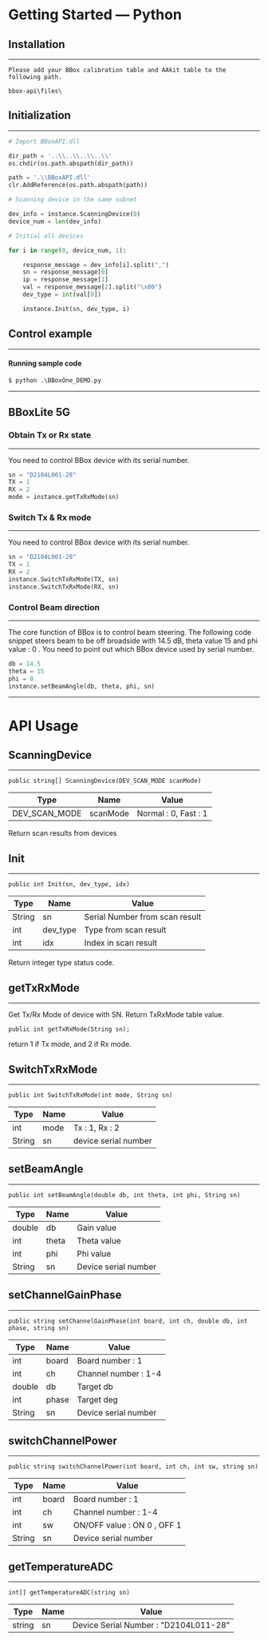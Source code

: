 # Getting Started — Python

## Installation
----------

    Please add your BBox calibration table and AAkit table to the following path.

    bbox-api\files\


## Initialization
----------

```python
# Import BBoxAPI.dll

dir_path = '..\\..\\..\\..\\'
os.chdir(os.path.abspath(dir_path))

path = '.\\BBoxAPI.dll'
clr.AddReference(os.path.abspath(path))

# Scanning device in the same subnet

dev_info = instance.ScanningDevice(0)
device_num = len(dev_info)

# Initial all devices

for i in range(0, device_num, 1):

	response_message = dev_info[i].split(",")
	sn = response_message[0]
	ip = response_message[1]
	val = response_message[2].split("\x00")
	dev_type = int(val[0])

	instance.Init(sn, dev_type, i)
```

## Control example
****
#### Running sample code
    $ python .\BBoxOne_DEMO.py
****
## BBoxLite 5G
### Obtain Tx or Rx state
---
You need to control BBox device with its serial number.

```python
sn = "D2104L001-28"
TX = 1
RX = 2
mode = instance.getTxRxMode(sn)
```
### Switch Tx & Rx mode
---
You need to control BBox device with its serial number.

```python
sn = "D2104L001-28"
TX = 1
RX = 2
instance.SwitchTxRxMode(TX, sn)
instance.SwitchTxRxMode(RX, sn)
```

### Control Beam direction
---
The core function of BBox is to control beam steering. The following code snippet steers beam to be off broadside with 14.5 dB, theta value 15 and phi value : 0 . You need to point out which BBox device used by serial number.

```python
db = 14.5
theta = 15
phi = 0
instance.setBeamAngle(db, theta, phi, sn)
```

****

# API Usage
## ScanningDevice
---
    public string[] ScanningDevice(DEV_SCAN_MODE scanMode)
| Type          | Name     | Value                |
| -             | -        | -                    |
| DEV_SCAN_MODE | scanMode | Normal : 0, Fast : 1 |

Return scan results from devices
## Init
---
    public int Init(sn, dev_type, idx)
| Type    | Name        | Value                           |
| -       | -           | -                               |
| String  | sn          | Serial Number from scan result |
| int     | dev_type    | Type from scan result           |
| int     | idx         | Index in scan result            |

Return integer type status code.

## getTxRxMode
---
Get Tx/Rx Mode of device with SN. Return TxRxMode table value.

    public int getTxRxMode(String sn); 

return 1 if Tx mode, and 2 if Rx mode.

## SwitchTxRxMode
---
    public int SwitchTxRxMode(int mode, String sn)
| Type   | Name  | Value                |
| -      | -     | -                    |
| int    | mode  | Tx : 1, Rx : 2       |
| String | sn    | device serial number |

## setBeamAngle
---
    public int setBeamAngle(double db, int theta, int phi, String sn)
| Type         | Name        | Value                 |
| -            | -           | -                     |
| double       | db          | Gain value            |
| int          | theta       | Theta value           |
| int          | phi         | Phi value             |
| String       | sn          | Device serial number  |


## setChannelGainPhase
---
    public string setChannelGainPhase(int board, int ch, double db, int phase, string sn)
| Type      | Name        | Value                 |
| -         | -           | -                     |
| int       | board       | Board number   : 1    |
| int       | ch          | Channel number : 1-4  |
| double    | db          | Target db             |
| int       | phase       | Target deg            |
| String    | sn          | Device serial number  |

## switchChannelPower
---
    public string switchChannelPower(int board, int ch, int sw, string sn)
| Type      | Name        | Value                          |
| -         | -           | -                              |
| int       | board       | Board number   : 1             |
| int       | ch          | Channel number : 1-4           |
| int       | sw          | ON/OFF value   : ON 0 , OFF 1  |
| String    | sn          | Device serial number           |


## getTemperatureADC
---
    int[] getTemperatureADC(string sn)

| Type      | Name        | Value                                  |
| ---       | ---         | ---                                    |
| string    | sn          | Device Serial Number : "D2104L011-28"  |

